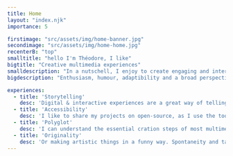 ```yaml
---
title: Home
layout: "index.njk"
importance: 5

firstimage: "src/assets/img/home-banner.jpg"
secondimage: "src/assets/img/home-home.jpg"
recenterB: "top"
smalltitle: "hello I'm Théodore, I like"
bigtitle: "Creative multimedia experiences"
smalldescription: "In a nutschell, I enjoy to create engaging and interactive digital stuff, through a variety of different medias, such as web, design, animation and video-games."
bigdescription: "Enthusiasm, humour, adaptibility and a broad perspective shape my way of working"

experiences:
  - title: 'Storytelling'
    desc: 'Digital & interactive experiences are a great way of telling stories and create a connection between the experience and its user.'
  - title: 'Accessibility'
    desc: 'I like to share my projects on open-source, as I use the tools and idead of the open-source contributors. A major concern for me is also that my product can be experienced by most of people on earth, making it the most leightweight, ethical and ecological possible.'
  - title: 'Polyglot'
    desc: 'I can understand the essential cration steps of most multimedia project. I can put my hands on 3D, animation, editing, scripting, storybording, or sometimes to find the tool or to design it so you can create your own thing with it.'
  - title: 'Originality'
    desc: 'Or making artistic things in a funny way. Spontaneity and taking the time to shape ideas into reality are my way to go.'
---
```


